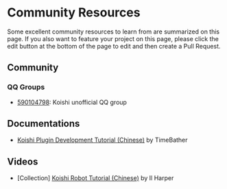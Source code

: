 # Community Resources

Some excellent community resources to learn from are summarized on this page. If you also want to feature your project on this page, please click the edit button at the bottom of the page to edit and then create a Pull Request.

## Community

### QQ Groups

- [590104798](https://qm.qq.com/q/vJ0kcQePCM): Koishi unofficial QQ group

## Documentations

- [Koishi Plugin Development Tutorial (Chinese)](https://mp.weixin.qq.com/mp/appmsgalbum?action=getalbum\&album_id=2700565655187865601)  by TimeBather

## Videos

- [Collection] [Koishi Robot Tutorial (Chinese)](https://space.bilibili.com/23224916/channel/collectiondetail?sid=1049866) by Il Harper
